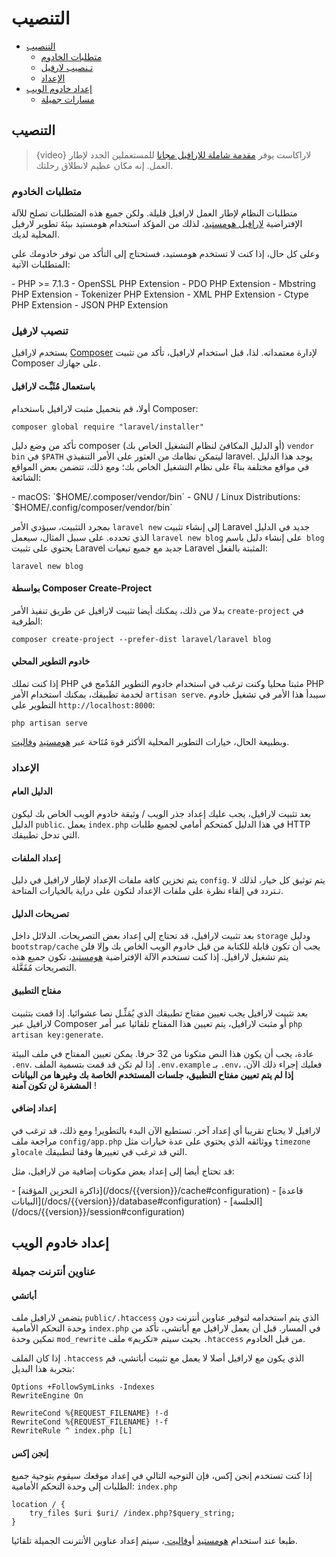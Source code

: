# التنصيب

- [التنصيب](#installation)
    - [متطلبات الخادوم](#server-requirements)
    - [تـنصيب لارفيل](#installing-laravel)
    - [الإعداد](#configuration)
- [إعداد خادوم الويب](#web-server-configuration)
    - [مسارات جميلة](#pretty-urls)

<a name="installation"></a>
## التنصيب

> {video} لاراكاست يوفر [مقدمة شاملة للارافيل مجانا](http://laravelfromscratch.com/) للمستعملين الجدد لإطار العمل. إنه مكان عظيم لانطلاق رحلتك.

<a name="server-requirements"></a>
### متطلبات الخادوم

متطلبات النظام لإطار العمل لارافيل قليلة. ولكن جميع هذه المتطلبات تصلح للآلة الإفتراضية [لارافيل هومستيد](/docs/{{version}}/homestead)، لذلك من المؤكد استخدام هومستيد بيئةَ تطوير لارفيل المحلية لديك.

وعلى كل حال، إذا كنت لا تستخدم هومستيد، فستحتاج إلى التأكد من توفر خادومك على المتطلبات الآتية:

<div class="content-list" markdown="1">
- PHP >= 7.1.3
- OpenSSL PHP Extension
- PDO PHP Extension
- Mbstring PHP Extension
- Tokenizer PHP Extension
- XML PHP Extension
- Ctype PHP Extension
- JSON PHP Extension
</div>

<a name="installing-laravel"></a>
### تنصيب لارفيل

يستخدم لارافيل [Composer](https://getcomposer.org) لإدارة معتمداته. لذا، قبل استخدام لارافيل، تأكد من تثبيت Composer على جهازك.

#### باستعمال مُثَبِّـت لارافيل

أولا، قم بتحميل مثبت لارافيل باستخدام Composer:

    composer global require "laravel/installer"

تأكد من وضع دليل composer (أو الدليل المكافئ لنظام التشغيل الخاص بك) `vendor bin` في `$PATH` ليتمكن نظامك من العثور على الأمر التنفيذي laravel. يوجد هذا الدليل في مواقع مختلفة بناءً على نظام التشغيل الخاص بك؛ ومع ذلك، تتضمن بعض المواقع الشائعة:

<div class="content-list" markdown="1">
- macOS: `$HOME/.composer/vendor/bin`
- GNU / Linux Distributions: `$HOME/.config/composer/vendor/bin`
</div>

بمجرد التثبيت، سيؤدي الأمر `laravel new` إلى إنشاء تثبيت Laravel جديد في الدليل الذي تحدده. على سبيل المثال، سيعمل `laravel new blog` على إنشاء دليل باسم` blog` يحتوي على تثبيت Laravel جديد مع جميع تبعيات Laravel المثبتة بالفعل:

    laravel new blog

#### بواسطة Composer Create-Project

بدلا من ذلك، يمكنك أيضا تثبيت لارافيل عن طريق تنفيذ الأمر `create-project` في الطرفية:

    composer create-project --prefer-dist laravel/laravel blog

#### خادوم التطوير المحلي

إذا كنت تملك PHP مثبتا محليا وكنت ترغب في استخدام خادوم التطوير المُدْمج في PHP لخدمة تطبيقك، يمكنك استخدام الأمر `artisan serve`. سيبدأ هذا الأمر في تشغيل خادوم التطوير على `http://localhost:8000`:

    php artisan serve

وبطبيعة الحال، خيارات التطوير المحلية الأكثر قوة مُتَاحة عبر [هومستيد](/docs/{{version}}/homestead) و[فاليت](/docs/{{version}}/valet).

<a name="configuration"></a>
### الإعداد

#### الدليل العام

بعد تثبيت لارافيل، يجب عليك إعداد جذر الويب / وثيقة خادوم الويب الخاص بك ليكون الدليل `public`. يعمل `index.php` في هذا الدليل كمتحكم أمامي لجميع طلبات HTTP التي تدخل تطبيقك.

#### إعداد الملفات

يتم تخزين كافة ملفات الإعداد لإطار لارافيل في دليل `config`. يتم توثيق كل خيار، لذلك لا تـتردد في إلقاء نظرة على ملفات الإعداد لتكون على دراية بالخيارات المتاحة.

#### تصريحات الدليل

بعد تثبيت لارافيل، قد تحتاج إلى إعداد بعض التصريحات. الدلائل داخل `storage` ودليل `bootstrap/cache` يجب أن تكون قابلة للكتابة من قبل خادوم الويب الخاص بك وإلا فلن يتم تشغيل لارافيل. إذا كنت تستخدم الآلة الإفتراضية [هومستيد](/docs/{{version}}/homestead)، تكون جميع هذه التصريحات مُفَعَّلة.

#### مفتاح التطبيق

 بعد تثبيت لارافيل يجب تعيين مفتاح تطبيقك الذي يُمَثِّـل نصا عشوائيا. إذا قمت بتثبيت لارافيل عبر Composer أو مثبت لارافيل، يتم تعيين هذا المفتاح تلقائيا عبر أمر `php artisan key:generate`.

عادة، يجب أن يكون هذا النص متكونا من 32 حرفا. يمكن تعيين المفتاح في ملف البيئة `.env`. إذا لم تكن قد قمت بتسمية الملف `.env.example` بـ `.env`، فعليك إجراء ذلك الآن. **إذا لم يتم تعيين مفتاح التطبيق، جلسات المستخدم الخاصة بك وغيرها من البيانات المشفرة لن تكون آمنة** !

#### إعداد إضافي

لارافيل لا يحتاج تقريبا أي إعداد آخر. تستطيع الآن البدء بالتطوير! ومع ذلك، قد ترغب في مراجعة ملف `config/app.php` ووثائقه الذي يحتوي على عدة خيارات مثل `timezone` و`locale` التي قد ترغب في تغييرها وفقا لتطبيقك.

قد تحتاج أيضا إلى إعداد بعض مكونات إضافية من لارافيل، مثل:

<div class="content-list" markdown="1">
- [ذاكرة التخزين المؤقتة](/docs/{{version}}/cache#configuration)
- [قاعدة البيانات](/docs/{{version}}/database#configuration)
- [الجلسة](/docs/{{version}}/session#configuration)
</div>

<a name="web-server-configuration"></a>
## إعداد خادوم الويب

<a name="pretty-urls"></a>
### عناوين أنترنت جميلة

#### أباتشي

يتضمن لارافيل ملف `public/.htaccess` الذي يتم استخدامه لتوفير عناوين أنترنت دون وحدة التحكم الأمامية `index.php` في المسار. قبل أن يعمل لارافيل مع أباتشي، تأكد من تمكين وحدة `mod_rewrite` بحيث سيتم «تكريم» ملف `.htaccess` من قبل الخادوم.

إذا كان الملف `.htaccess` الذي يكون مع لارافيل أصلا لا يعمل مع تثبيت أباتشي، قم بتجربة هذا البديل:

    Options +FollowSymLinks -Indexes
    RewriteEngine On

    RewriteCond %{REQUEST_FILENAME} !-d
    RewriteCond %{REQUEST_FILENAME} !-f
    RewriteRule ^ index.php [L]

#### إنجن إكس

إذا كنت تستخدم إنجن إكس، فإن التوجيه التالي في إعداد موقعك سيقوم بتوجية جميع الطلبات إلى وحدة التحكم الأمامية: `index.php`

    location / {
        try_files $uri $uri/ /index.php?$query_string;
    }

طبعا عند استخدام [هومستيد](/docs/{{version}}/homestead) أو[فاليت ](/docs/{{version}}/valet)، سيتم إعداد عناوين الأنترنت الجميلة تلقائيا.
